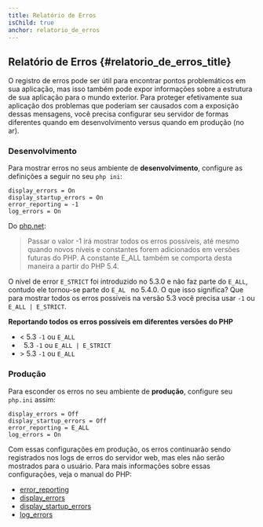 ```yaml
---
title: Relatório de Erros
isChild: true
anchor: relatorio_de_erros
---
```


## Relatório de Erros {#relatorio_de_erros_title}

O registro de erros pode ser útil para encontrar pontos problemáticos em sua aplicação, mas isso também pode expor
informações sobre a estrutura de sua aplicação para o mundo exterior. Para proteger efetivamente sua aplicação dos
problemas que poderiam ser causados com a exposição dessas mensagens, você precisa configurar seu servidor de formas
diferentes quando em desenvolvimento versus quando em produção (no ar).

### Desenvolvimento

Para mostrar erros no seus ambiente de <strong>desenvolvimento</strong>, configure as definições a seguir no seu `php
ini`:

    display_errors = On
    display_startup_errors = On
    error_reporting = -1
    log_errors = On

Do [php.net](http://php.net/manual/function.error-reporting.php):

> Passar o valor -1 irá mostrar todos os erros possíveis, até mesmo quando novos níveis e constantes forem adicionados 
em versões futuras do PHP. A constante E_ALL também se comporta desta maneira a partir do PHP 5.4.

O nível de error `E_STRICT` foi introduzido no 5.3.0 e não faz parte do `E_ALL`, contudo ele tornou-se parte do `E_AL
` no 5.4.0. O que isso significa?  Que para mostrar todos os erros possíveis na versão 5.3 você precisa usar `-1` ou 
`E_ALL | E_STRICT`. 

**Reportando todos os erros possíveis em diferentes versões do PHP**

* &lt; 5.3 `-1` ou `E_ALL`
* &nbsp; 5.3 `-1` ou `E_ALL | E_STRICT`
* &gt; 5.3 `-1` ou `E_ALL`

### Produção

Para esconder os erros no seu ambiente de <strong>produção</strong>, configure seu `php.ini` assim:

    display_errors = Off
    display_startup_errors = Off
    error_reporting = E_ALL
    log_errors = On

Com essas configurações em produção, os erros continuarão sendo registrados nos logs de erros do servidor web, mas
eles não serão mostrados para o usuário. Para mais informações sobre essas configurações, veja o manual do PHP:

* [error_reporting](http://www.php.net/manual/en/errorfunc.configuration.php#ini.error-reporting)
* [display_errors](http://www.php.net/manual/en/errorfunc.configuration.php#ini.display-errors)
* [display_startup_errors](http://php.net/manual/errorfunc.configuration.php#ini.display-startup-errors)
* [log_errors](http://www.php.net/manual/en/errorfunc.configuration.php#ini.log-errors)
